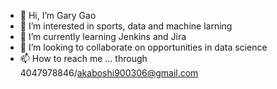 - 👋 Hi, I’m Gary Gao
- 👀 I’m interested in sports, data and machine larning
- 🌱 I’m currently learning Jenkins and Jira
- 💞️ I’m looking to collaborate on opportunities in data science
- 📫 How to reach me ... through 4047978846/akaboshi900306@gmail.com

<!---
akaboshi900306/akaboshi900306 is a ✨ special ✨ repository because its `README.md` (this file) appears on your GitHub profile.
You can click the Preview link to take a look at your changes.
--->
